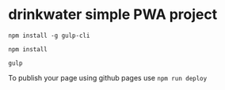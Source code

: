 # drinkwater simple PWA project

`npm install -g gulp-cli`

`npm install`

`gulp`

To publish your page using github pages use `npm run deploy`
